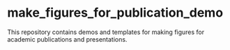 # make_figures_for_publication_demo
This repository contains demos and templates for making figures for academic publications and presentations.
